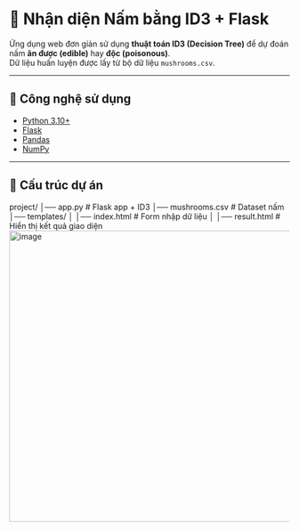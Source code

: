 # 🍄 Nhận diện Nấm bằng ID3 + Flask

Ứng dụng web đơn giản sử dụng **thuật toán ID3 (Decision Tree)** để dự đoán nấm **ăn được (edible)** hay **độc (poisonous)**.  
Dữ liệu huấn luyện được lấy từ bộ dữ liệu `mushrooms.csv`.

---

## 🚀 Công nghệ sử dụng
- [Python 3.10+](https://www.python.org/)
- [Flask](https://flask.palletsprojects.com/)
- [Pandas](https://pandas.pydata.org/)
- [NumPy](https://numpy.org/)

---

## 📂 Cấu trúc dự án
project/
│── app.py # Flask app + ID3
│── mushrooms.csv # Dataset nấm
│── templates/
│ │── index.html # Form nhập dữ liệu
│ │── result.html # Hiển thị kết quả
giao diện
<img width="1584" height="523" alt="image" src="https://github.com/user-attachments/assets/ae014ea5-074c-49af-8703-1e14c55b3cff" />
